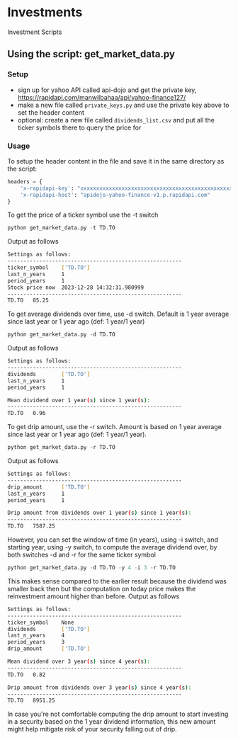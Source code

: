 # Investments
Investment Scripts

## Using the script: get_market_data.py

### Setup

* sign up for yahoo API called api-dojo and get the private key, https://rapidapi.com/manwilbahaa/api/yahoo-finance127/
* make a new file called `private_keys.py` and use the private key above to set the header content
* optional: create a new file called `dividends_list.csv` and put all the ticker symbols there to query the price for

### Usage

To setup the header content in the file and save it in the same directory as the script:
```python
headers = {
	'x-rapidapi-key': "xxxxxxxxxxxxxxxxxxxxxxxxxxxxxxxxxxxxxxxxxxxxxxxxxx",
	'x-rapidapi-host': "apidojo-yahoo-finance-v1.p.rapidapi.com"
}
```

To get the price of a ticker symbol use the -t switch

```python
python get_market_data.py -t TD.TO
```
Output as follows
```bash
Settings as follows:
-------------------------------------------------------
ticker_symbol    ['TD.TO']
last_n_years     1
period_years     1
Stock price now  2023-12-28 14:32:31.980999
-------------------------------------------------------
TD.TO   85.25
```
To get average dividends over time, use -d switch. Default is 1 year average since last year or 1 year ago (def: 1 year/1 year)
```python
python get_market_data.py -d TD.TO
```
Output as follows
```bash
Settings as follows:
-------------------------------------------------------
dividends        ['TD.TO']
last_n_years     1
period_years     1

Mean dividend over 1 year(s) since 1 year(s):
-------------------------------------------------------
TD.TO   0.96
```
To get drip amount, use the -r switch. Amount is based on 1 year average since last year or 1 year ago (def: 1 year/1 year).

```python
python get_market_data.py -r TD.TO
```
Output as follows
```bash
Settings as follows:
-------------------------------------------------------
drip_amount      ['TD.TO']
last_n_years     1
period_years     1

Drip amount from dividends over 1 year(s) since 1 year(s):
-------------------------------------------------------
TD.TO   7587.25

```

However, you can set the window of time (in years), using -i switch, and starting year, using -y switch, to compute the average dividend over, by both switches -d and -r for the same ticker symbol

```python
python get_market_data.py -d TD.TO -y 4 -i 3 -r TD.TO
```
This makes sense compared to the earlier result because the dividend was smaller back then but the computation on today price makes the reinvestment amount higher than before. Output as follows
```bash
Settings as follows:
-------------------------------------------------------
ticker_symbol    None
dividends        ['TD.TO']
last_n_years     4
period_years     3
drip_amount      ['TD.TO']

Mean dividend over 3 year(s) since 4 year(s):
-------------------------------------------------------
TD.TO   0.82

Drip amount from dividends over 3 year(s) since 4 year(s):
-------------------------------------------------------
TD.TO   8951.25
```
In case you're not comfortable computing the drip amount to start investing in a security based on the 1 year dividend information, this new amount might help mitigate risk of your security falling out of drip.
